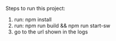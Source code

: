 Steps to run this project:

1. run: npm install
2. run: npm run build && npm run start-sw
3. go to the url shown in the logs

